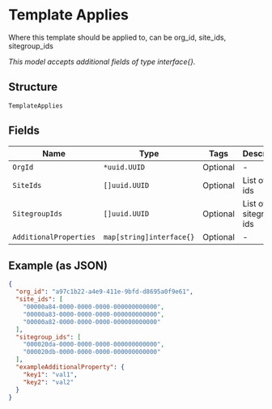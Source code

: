 
# Template Applies

Where this template should be applied to, can be org_id, site_ids, sitegroup_ids

*This model accepts additional fields of type interface{}.*

## Structure

`TemplateApplies`

## Fields

| Name | Type | Tags | Description |
|  --- | --- | --- | --- |
| `OrgId` | `*uuid.UUID` | Optional | - |
| `SiteIds` | `[]uuid.UUID` | Optional | List of site ids |
| `SitegroupIds` | `[]uuid.UUID` | Optional | List of sitegroup ids |
| `AdditionalProperties` | `map[string]interface{}` | Optional | - |

## Example (as JSON)

```json
{
  "org_id": "a97c1b22-a4e9-411e-9bfd-d8695a0f9e61",
  "site_ids": [
    "00000a84-0000-0000-0000-000000000000",
    "00000a83-0000-0000-0000-000000000000",
    "00000a82-0000-0000-0000-000000000000"
  ],
  "sitegroup_ids": [
    "000020da-0000-0000-0000-000000000000",
    "000020db-0000-0000-0000-000000000000"
  ],
  "exampleAdditionalProperty": {
    "key1": "val1",
    "key2": "val2"
  }
}
```

